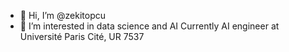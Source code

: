 - 👋 Hi, I’m @zekitopcu
- 👀 I’m interested in data science and AI
Currently AI engineer at Université Paris Cité, UR 7537

